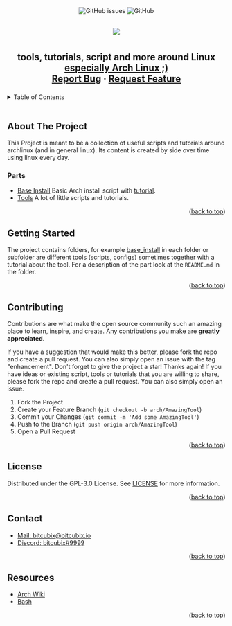 <div id="top"></div>

<!-- badges -->
<div align="center">
<img alt="GitHub issues" src="https://img.shields.io/github/issues/bitcubix/arch">
<img alt="GitHub" src="https://img.shields.io/github/license/bitcubix/arch">
</div>

<!-- header -->
<p align="center">
</p>
<br />
<div align="center">
  <a href="https://github.com/bitcubix/arch">
      <img src="https://upload.wikimedia.org/wikipedia/commons/7/74/Arch_Linux_logo.svg">
  </a>

  <h1></h1>

  <h2 align="center">
    tools, tutorials, script and more around Linux
    <br />
    <u>especially Arch Linux ;)</u>
    <br />
    <a href="https://github.com/bitcubix/arch/issues">Report Bug</a>
    ·
    <a href="https://github.com/bitcubix/arch/issues">Request Feature</a>
  </p>
</div>

<!-- table of contents -->
<details>
  <summary>Table of Contents</summary>
  <ol>
    <li>
      <a href="#about-the-project">About The Project</a>
      <ul>
      <li><a href="#parts">Parts of the Project</a></li>
      </ul>
    </li>
    <li><a href="#getting-started">Getting Started</a></li>
    <li><a href="#contributing">Contributing</a></li>
    <li><a href="#license">License</a></li>
    <li><a href="#contact">Contact</a></li>
    <li><a href="#resources">Resources</a></li>
  </ol>
</details>
<br />

<!-- about the project -->
## About The Project

This Project is meant to be a collection of useful scripts and tutorials around archlinux (and in general linux). Its content is created by side over time using linux every day.

<!-- parts -->
### Parts

* [Base Install](base_install/) Basic Arch install script with [tutorial](base_install/base_install.md).
* [Tools](tools/) A lot of little scripts and tutorials.

<p align="right">(<a href="#top">back to top</a>)</p>

<!-- getting started -->
## Getting Started

The project contains folders, for example [base_install](base_install/) in each folder or subfolder are different tools (scripts, configs) sometimes together with a tutorial about the tool. For a description of the part look at the `README.md` in the folder.

<p align="right">(<a href="#top">back to top</a>)</p>

<!-- contributing -->
## Contributing

Contributions are what make the open source community such an amazing place to learn, inspire, and create. Any contributions you make are **greatly appreciated**.

If you have a suggestion that would make this better, please fork the repo and create a pull request. You can also simply open an issue with the tag "enhancement".
Don't forget to give the project a star! Thanks again!
If you have ideas or existing script, tools or tutorials that you are willing to share, please fork the repo and create a pull request. You can also simply open an issue.

1. Fork the Project
2. Create your Feature Branch (`git checkout -b arch/AmazingTool`)
3. Commit your Changes (`git commit -m 'Add some AmazingTool'`)
4. Push to the Branch (`git push origin arch/AmazingTool`)
5. Open a Pull Request

<p align="right">(<a href="#top">back to top</a>)</p>

<!-- license -->
## License

Distributed under the GPL-3.0 License. See [LICENSE](LICENSE) for more information.

<p align="right">(<a href="#top">back to top</a>)</p>

<!-- contact -->
## Contact

* [Mail:    bitcubix@bitcubix.io](mailto:bitcubix@bitcubix.io)
* [Discord: bitcubix#9999](https://discord.com/users/469435643991293974)

<p align="right">(<a href="#top">back to top</a>)</p>

<!-- resources -->
## Resources

* [Arch Wiki](https://wiki.archlinux.org/)
* [Bash](https://www.gnu.org/software/bash/)

<p align="right">(<a href="#top">back to top</a>)</p>
